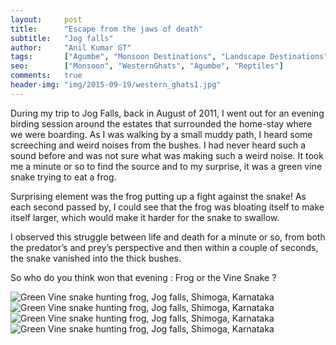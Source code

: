 ```yaml
---
layout:     post
title:      "Escape from the jaws of death"
subtitle:   "Jog falls"
author:     "Anil Kumar GT"
tags:       ["Agumbe", "Monsoon Destinations", "Landscape Destinations", "Macro Life", "Reptiles", "Wildlife Destinations"]
seo:		["Monsoon", "WesternGhats", "Agumbe", "Reptiles"]
comments:   true
header-img: "img/2015-09-19/western_ghats1.jpg"
---
```


<p>During my trip to Jog Falls, back in August of 2011, I went out for an evening birding session around the estates that surrounded the home-stay where we were boarding. As I was walking by a small muddy path, I heard some screeching and weird noises from the bushes. I had never heard such a sound before and was not sure what was making such a weird noise. It took me a minute or so to find the source and to my surprise, it was a green vine snake trying to eat a frog.</p>

<p>Surprising element was the frog putting up a fight against the snake! As each second passed by, I could see that the frog was bloating itself to make itself larger, which would make it harder for the snake to swallow.</p>

<p>I observed this struggle between life and death for a minute or so, from both the predator’s and prey’s perspective and then within a couple of seconds, the snake vanished into the thick bushes.</p>

<p>So who do you think won that evening : Frog or the Vine Snake ?</p>

<img src="{{ site.baseurl }}/img/2015-09-19/western_ghats2.jpg" alt="Green Vine snake hunting frog, Jog falls, Shimoga, Karnataka">
<img src="{{ site.baseurl }}/img/2015-09-19/western_ghats3.jpg" alt="Green Vine snake hunting frog, Jog falls, Shimoga, Karnataka">
<img src="{{ site.baseurl }}/img/2015-09-19/western_ghats4.jpg" alt="Green Vine snake hunting frog, Jog falls, Shimoga, Karnataka">
<img src="{{ site.baseurl }}/img/2015-09-19/western_ghats5.jpg" alt="Green Vine snake hunting frog, Jog falls, Shimoga, Karnataka">